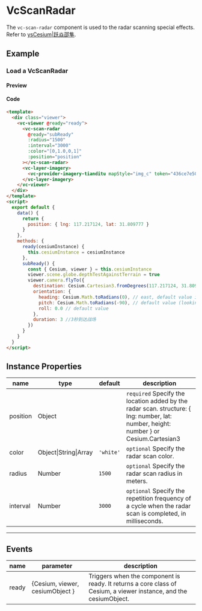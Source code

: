 # VcScanRadar

The `vc-scan-radar` component is used to the radar scanning special effects. Refer to [ysCesium|跃焱邵隼](https://www.wellyyss.cn/ysCesium/main/app.html).

## Example

### Load a VcScanRadar

#### Preview

<doc-preview>
  <template>
    <div class="viewer">
      <vc-viewer @ready="ready">
        <vc-scan-radar
          @ready="subReady"
          :radius="1500"
          :interval="3000"
          :color="[0,1.0,0,1]"
          :position="position"
        ></vc-scan-radar>
        <vc-layer-imagery>
          <vc-provider-imagery-tianditu mapStyle="img_c" token="436ce7e50d27eede2f2929307e6b33c0"></vc-provider-imagery-tianditu>
        </vc-layer-imagery>
      </vc-viewer>
    </div>
  </template>
  <script>
    export default {
      data() {
        return {
          position: { lng: 117.217124, lat: 31.809777 }
        }
      },
      methods: {
        ready(cesiumInstance) {
          this.cesiumInstance = cesiumInstance
        },
        subReady() {
          const { Cesium, viewer } = this.cesiumInstance
          viewer.scene.globe.depthTestAgainstTerrain = true
          viewer.camera.flyTo({
            destination: Cesium.Cartesian3.fromDegrees(117.217124, 31.809777, 3500.0),
            orientation: {
              heading: Cesium.Math.toRadians(0), // east, default value is 0.0 (north) //东西南北朝向
              pitch: Cesium.Math.toRadians(-90), // default value (looking down)  //俯视仰视视觉
              roll: 0.0 // default value
            },
            duration: 3 //3秒到达战场
          })
        }
      }
    }
  </script>
</doc-preview>

#### Code

```html
<template>
  <div class="viewer">
    <vc-viewer @ready="ready">
      <vc-scan-radar
        @ready="subReady"
        :radius="1500"
        :interval="3000"
        :color="[0,1.0,0,1]"
        :position="position"
      ></vc-scan-radar>
      <vc-layer-imagery>
        <vc-provider-imagery-tianditu mapStyle="img_c" token="436ce7e50d27eede2f2929307e6b33c0"></vc-provider-imagery-tianditu>
      </vc-layer-imagery>
    </vc-viewer>
  </div>
</template>
<script>
  export default {
    data() {
      return {
        position: { lng: 117.217124, lat: 31.809777 }
      }
    },
    methods: {
      ready(cesiumInstance) {
        this.cesiumInstance = cesiumInstance
      },
      subReady() {
        const { Cesium, viewer } = this.cesiumInstance
        viewer.scene.globe.depthTestAgainstTerrain = true
        viewer.camera.flyTo({
          destination: Cesium.Cartesian3.fromDegrees(117.217124, 31.809777, 3500.0),
          orientation: {
            heading: Cesium.Math.toRadians(0), // east, default value is 0.0 (north) //东西南北朝向
            pitch: Cesium.Math.toRadians(-90), // default value (looking down)  //俯视仰视视觉
            roll: 0.0 // default value
          },
          duration: 3 //3秒到达战场
        })
      }
    }
  }
</script>
```

## Instance Properties

<!-- prettier-ignore -->
| name | type | default | description |
| ---------------------- | ------- | ------ | -------------------------------------------------------------------------- |
| position | Object | | `required` Specify the location added by the radar scan. structure: { lng: number, lat: number, height: number } or Cesium.Cartesian3 |
| color | Object\|String\|Array | `'white'` | `optional` Specify the radar scan color. |
| radius | Number | `1500` | `optional` Specify the radar scan radius in meters.|
| interval | Number | `3000` | `optional` Specify the repetition frequency of a cycle when the radar scan is completed, in milliseconds. |

---

## Events

| name  | parameter                       | description                                                                                                       |
| ----- | ------------------------------- | ----------------------------------------------------------------------------------------------------------------- |
| ready | {Cesium, viewer, cesiumObject } | Triggers when the component is ready. It returns a core class of Cesium, a viewer instance, and the cesiumObject. |
